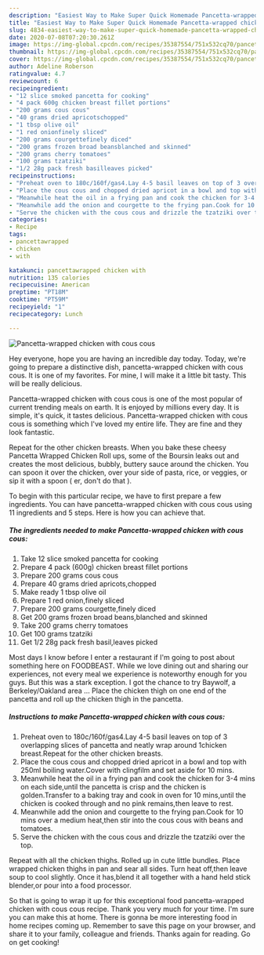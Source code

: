 ```yaml
---
description: "Easiest Way to Make Super Quick Homemade Pancetta-wrapped chicken with cous cous"
title: "Easiest Way to Make Super Quick Homemade Pancetta-wrapped chicken with cous cous"
slug: 4834-easiest-way-to-make-super-quick-homemade-pancetta-wrapped-chicken-with-cous-cous
date: 2020-07-08T07:20:30.261Z
image: https://img-global.cpcdn.com/recipes/35387554/751x532cq70/pancetta-wrapped-chicken-with-cous-cous-recipe-main-photo.jpg
thumbnail: https://img-global.cpcdn.com/recipes/35387554/751x532cq70/pancetta-wrapped-chicken-with-cous-cous-recipe-main-photo.jpg
cover: https://img-global.cpcdn.com/recipes/35387554/751x532cq70/pancetta-wrapped-chicken-with-cous-cous-recipe-main-photo.jpg
author: Adeline Roberson
ratingvalue: 4.7
reviewcount: 6
recipeingredient:
- "12 slice smoked pancetta for cooking"
- "4 pack 600g chicken breast fillet portions"
- "200 grams cous cous"
- "40 grams dried apricotschopped"
- "1 tbsp olive oil"
- "1 red onionfinely sliced"
- "200 grams courgettefinely diced"
- "200 grams frozen broad beansblanched and skinned"
- "200 grams cherry tomatoes"
- "100 grams tzatziki"
- "1/2 28g pack fresh basilleaves picked"
recipeinstructions:
- "Preheat oven to 180c/160f/gas4.Lay 4-5 basil leaves on top of 3 overlapping slices of pancetta and neatly wrap around 1chicken breast.Repeat for the other chicken breasts."
- "Place the cous cous and chopped dried apricot in a bowl and top with 250ml boiling water.Cover with clingfilm and set aside for 10 mins."
- "Meanwhile heat the oil in a frying pan and cook the chicken for 3-4 mins on each side,until the pancetta is crisp and the chicken is golden.Transfer to a baking tray and cook in oven for 10 mins,until the chicken is cooked through and no pink remains,then leave to rest."
- "Meanwhile add the onion and courgette to the frying pan.Cook for 10 mins over a medium heat,then stir into the cous cous with beans and tomatoes."
- "Serve the chicken with the cous cous and drizzle the tzatziki over the top."
categories:
- Recipe
tags:
- pancettawrapped
- chicken
- with

katakunci: pancettawrapped chicken with 
nutrition: 135 calories
recipecuisine: American
preptime: "PT18M"
cooktime: "PT59M"
recipeyield: "1"
recipecategory: Lunch

---
```



![Pancetta-wrapped chicken with cous cous](https://img-global.cpcdn.com/recipes/35387554/751x532cq70/pancetta-wrapped-chicken-with-cous-cous-recipe-main-photo.jpg)

Hey everyone, hope you are having an incredible day today. Today, we're going to prepare a distinctive dish, pancetta-wrapped chicken with cous cous. It is one of my favorites. For mine, I will make it a little bit tasty. This will be really delicious.

Pancetta-wrapped chicken with cous cous is one of the most popular of current trending meals on earth. It is enjoyed by millions every day. It is simple, it's quick, it tastes delicious. Pancetta-wrapped chicken with cous cous is something which I've loved my entire life. They are fine and they look fantastic.

Repeat for the other chicken breasts. When you bake these cheesy Pancetta Wrapped Chicken Roll ups, some of the Boursin leaks out and creates the most delicious, bubbly, buttery sauce around the chicken. You can spoon it over the chicken, over your side of pasta, rice, or veggies, or sip it with a spoon ( er, don&#39;t do that ).


To begin with this particular recipe, we have to first prepare a few ingredients. You can have pancetta-wrapped chicken with cous cous using 11 ingredients and 5 steps. Here is how you can achieve that.

<!--inarticleads1-->

##### The ingredients needed to make Pancetta-wrapped chicken with cous cous:

1. Take 12 slice smoked pancetta for cooking
1. Prepare 4 pack (600g) chicken breast fillet portions
1. Prepare 200 grams cous cous
1. Prepare 40 grams dried apricots,chopped
1. Make ready 1 tbsp olive oil
1. Prepare 1 red onion,finely sliced
1. Prepare 200 grams courgette,finely diced
1. Get 200 grams frozen broad beans,blanched and skinned
1. Take 200 grams cherry tomatoes
1. Get 100 grams tzatziki
1. Get 1/2 28g pack fresh basil,leaves picked


Most days I know before I enter a restaurant if I&#39;m going to post about something here on FOODBEAST. While we love dining out and sharing our experiences, not every meal we experience is noteworthy enough for you guys. But this was a stark exception. I got the chance to try Baywolf, a Berkeley/Oakland area … Place the chicken thigh on one end of the pancetta and roll up the chicken thigh in the pancetta. 

<!--inarticleads2-->

##### Instructions to make Pancetta-wrapped chicken with cous cous:

1. Preheat oven to 180c/160f/gas4.Lay 4-5 basil leaves on top of 3 overlapping slices of pancetta and neatly wrap around 1chicken breast.Repeat for the other chicken breasts.
1. Place the cous cous and chopped dried apricot in a bowl and top with 250ml boiling water.Cover with clingfilm and set aside for 10 mins.
1. Meanwhile heat the oil in a frying pan and cook the chicken for 3-4 mins on each side,until the pancetta is crisp and the chicken is golden.Transfer to a baking tray and cook in oven for 10 mins,until the chicken is cooked through and no pink remains,then leave to rest.
1. Meanwhile add the onion and courgette to the frying pan.Cook for 10 mins over a medium heat,then stir into the cous cous with beans and tomatoes.
1. Serve the chicken with the cous cous and drizzle the tzatziki over the top.


Repeat with all the chicken thighs. Rolled up in cute little bundles. Place wrapped chicken thighs in pan and sear all sides. Turn heat off,then leave soup to cool slightly. Once it has,blend it all together with a hand held stick blender,or pour into a food processor. 

So that is going to wrap it up for this exceptional food pancetta-wrapped chicken with cous cous recipe. Thank you very much for your time. I'm sure you can make this at home. There is gonna be more interesting food in home recipes coming up. Remember to save this page on your browser, and share it to your family, colleague and friends. Thanks again for reading. Go on get cooking!
